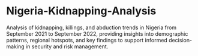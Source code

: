# Nigeria-Kidnapping-Analysis
Analysis of kidnapping, killings, and abduction trends in Nigeria from September 2021 to September 2022, providing insights into demographic patterns, regional hotspots, and key findings to support informed decision-making in security and risk management.
